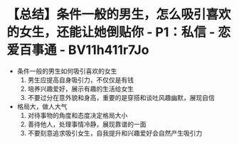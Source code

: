 # 【总结】条件一般的男生，怎么吸引喜欢的女生，还能让她倒贴你 - P1：私信 - 恋爱百事通 - BV11h411r7Jo

-   条件一般的男生如何吸引喜欢的女生
    1.  男生应提高自身吸引力，不仅仅是有钱
    2.  培养兴趣爱好，展示有趣的生活给女生
    3.  不要过分在意外貌和身高，重要的是穿搭和谈吐风趣幽默，展现自信
-   格局大，做人大气
    1.  对待事物的角度和态度决定格局大小
    2.  善待他人，处理事情冷静，展现靠谱的一面
    3.  不要刻意追求吸引女生，自我提升和兴趣爱好会自然产生吸引力